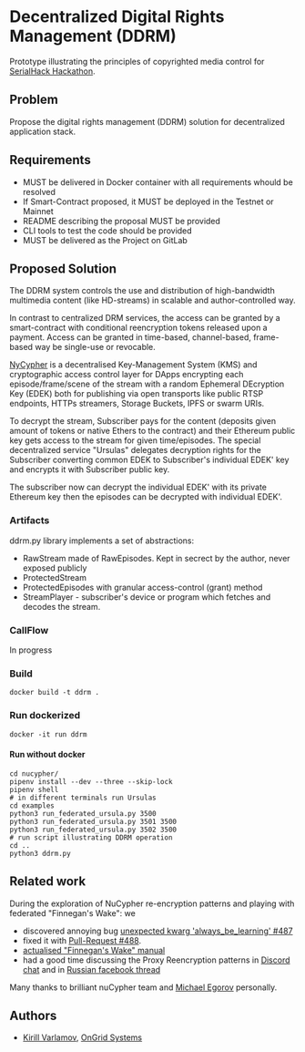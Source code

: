 # Decentralized Digital Rights Management (DDRM) 
Prototype illustrating the principles of copyrighted media control for [SerialHack Hackathon](http://serialhack.io).

## Problem
Propose the digital rights management (DDRM) solution for decentralized application stack.

## Requirements
* MUST be delivered in Docker container with all requirements whould be resolved
* If Smart-Contract proposed, it MUST be deployed in the Testnet or Mainnet
* README describing the proposal MUST be provided
* CLI tools to test the code should be provided
* MUST be delivered as the Project on GitLab

## Proposed Solution
The DDRM system controls the use and distribution of high-bandwidth multimedia content (like
HD-streams) in scalable and author-controlled way.

In contrast to centralized DRM services, the access can be granted by a smart-contract with conditional
reencryption tokens released upon a payment. Access can be granted in time-based, channel-based,
frame-based way be single-use or revocable.

[NyCypher](https://github.com/nucypher) is a decentralised Key-Management System (KMS) and cryptographic access control layer for DApps 
encrypting each episode/frame/scene of the stream with a random Ephemeral DEcryption Key (EDEK) both for publishing via 
open transports like public RTSP endpoints, HTTPs streamers, Storage Buckets, IPFS or swarm URIs. 

To decrypt the stream, Subscriber pays for the content (deposits given amount of tokens or native Ethers to the contract) 
and their Ethereum public key gets access to the stream for given time/episodes. The special decentralized service 
"Ursulas" delegates decryption rights for the Subscriber converting common EDEK to Subscriber's individual EDEK' key and 
encrypts it with Subscriber public key.

The subscriber now can decrypt the individual EDEK' with its private Ethereum key then the episodes can be decrypted with
individual EDEK'.

### Artifacts
ddrm.py library implements a set of abstractions:
* RawStream made of RawEpisodes. Kept in secrect by the author, never exposed publicly
* ProtectedStream 
* ProtectedEpisodes with granular access-control (grant) method
* StreamPlayer - subscriber's device or program which fetches and decodes the stream.

### CallFlow
In progress

### Build
```
docker build -t ddrm .
```

### Run dockerized

```
docker -it run ddrm
```

#### Run without docker

```
cd nucypher/
pipenv install --dev --three --skip-lock
pipenv shell
# in different terminals run Ursulas
cd examples 
python3 run_federated_ursula.py 3500
python3 run_federated_ursula.py 3501 3500
python3 run_federated_ursula.py 3502 3500
# run script illustrating DDRM operation
cd ..
python3 ddrm.py
```

## Related work

During the exploration of NuCypher re-encryption patterns and playing with federated "Finnegan's Wake": we 
* discovered annoying bug [unexpected kwarg 'always_be_learning' #487](https://github.com/nucypher/nucypher/issues/487) 
* fixed it with [Pull-Request #488](https://github.com/nucypher/nucypher/commit/0c83bcba95db1d832641552134d5dc889b653dac).
* [actualised "Finnegan's Wake" manual](https://github.com/nucypher/nucypher/tree/federated)
* had a good time discussing the Proxy Reencryption patterns in [Discord chat](https://discordapp.com/channels/411401661714792449/411401661714792451) 
and in [Russian facebook thread](https://www.facebook.com/kirill.varlamov.12/posts/1419317941532736)

Many thanks to brilliant nuCypher team and [Michael Egorov](https://github.com/michwill) personally.


## Authors

* [Kirill Varlamov](https://github.com/ongrid), [OnGrid Systems](https://github.com/OnGridSystems)

